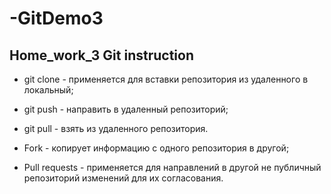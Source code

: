 # -GitDemo3
## __Home_work_3__ Git instruction

+ git clone - применяется для вставки репозитория из удаленного в локальный;
+ git push - направить в удаленный репозиторий;
+ git pull - взять из удаленного репозитория.

+ Fork - копирует информацию с одного репозитория в другой;
+ Pull requests - применяется для направлений в другой не публичный репозиторий изменений для их согласования.
